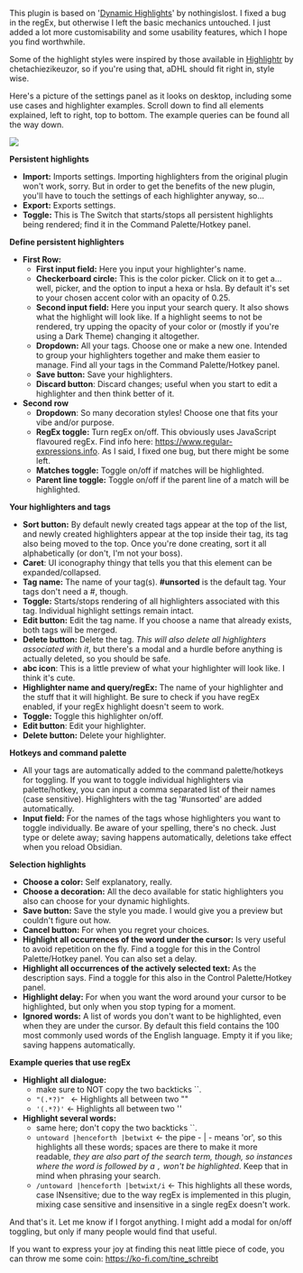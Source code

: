 This plugin is based on
'<a href="https://github.com/nothingislost/obsidian-dynamic-highlights">Dynamic
Highlights</a>' by nothingislost. I fixed a bug in the regEx, but otherwise I
left the basic mechanics untouched. I just added a lot more customisability and
some usability features, which I hope you find worthwhile.

Some of the highlight styles were inspired by those available in
<a href="https://github.com/chetachiezikeuzor/highlightr-Plugin/">Highlightr</a>
by chetachiezikeuzor, so if you're using that, aDHL should fit right in, style
wise.

Here's a picture of the settings panel as it looks on desktop, including some
use cases and highlighter examples. Scroll down to find all elements explained,
left to right, top to bottom. The example queries can be found all the way down.

<img src="https://github.com/tine-schreibt/active_aDHL/blob/main/Another-dynamic-highlights-plugin.png?raw=true">

**Persistent highlights**

- **Import:** Imports settings. Importing highlighters from the original plugin
  won't work, sorry. But in order to get the benefits of the new plugin, you'll
  have to touch the settings of each highlighter anyway, so...
- **Export:** Exports settings.
- **Toggle:** This is The Switch that starts/stops all persistent highlights
  being rendered; find it in the Command Palette/Hotkey panel.

**Define persistent highlighters**

- **First Row:**
  - **First input field:** Here you input your highlighter's name.
  - **Checkerboard circle:** This is the color picker. Click on it to get a...
    well, picker, and the option to input a hexa or hsla. By default it's set to
    your chosen accent color with an opacity of 0.25.
  - **Second input field:** Here you input your search query. It also shows what
    the highlight will look like. If a highlight seems to not be rendered, try
    upping the opacity of your color or (mostly if you're using a Dark Theme)
    changing it altogether.
  - **Dropdown:** All your tags. Choose one or make a new one. Intended to group
    your highlighters together and make them easier to manage. Find all your
    tags in the Command Palette/Hotkey panel.
  - **Save button:** Save your highlighters.
  - **Discard button**: Discard changes; useful when you start to edit a
    highlighter and then think better of it.
- **Second row**
  - **Dropdown**: So many decoration styles! Choose one that fits your vibe
    and/or purpose.
  - **RegEx toggle:** Turn regEx on/off. This obviously uses JavaScript
    flavoured regEx. Find info here: https://www.regular-expressions.info. As I
    said, I fixed one bug, but there might be some left.
  - **Matches toggle:** Toggle on/off if matches will be highlighted.
  - **Parent line toggle:** Toggle on/off if the parent line of a match will be
    highlighted.

**Your highlighters and tags**

- **Sort button:** By default newly created tags appear at the top of the list,
  and newly created highlighters appear at the top inside their tag, its tag
  also being moved to the top. Once you're done creating, sort it all
  alphabetically (or don't, I'm not your boss).
- **Caret**: UI iconography thingy that tells you that this element can be
  expanded/collapsed.
- **Tag name:** The name of your tag(s). **#unsorted** is the default tag. Your
  tags don't need a #, though.
- **Toggle:** Starts/stops rendering of all highlighters associated with this
  tag. Individual highlight settings remain intact.
- **Edit button:** Edit the tag name. If you choose a name that already exists,
  both tags will be merged.
- **Delete button:** Delete the tag. _This will also delete all highlighters
  associated with it_, but there's a modal and a hurdle before anything is
  actually deleted, so you should be safe.
- **abc icon**: This is a little preview of what your highlighter will look
  like. I think it's cute.
- **Highlighter name and query/regEx:** The name of your highlighter and the
  stuff that it will highlight. Be sure to check if you have regEx enabled, if
  your regEx highlight doesn't seem to work.
- **Toggle:** Toggle this highlighter on/off.
- **Edit button**: Edit your highlighter.
- **Delete button:** Delete your highlighter.

**Hotkeys and command palette**

- All your tags are automatically added to the command palette/hotkeys for
  toggling. If you want to toggle individual highlighters via palette/hotkey,
  you can input a comma separated list of their names (case sensitive).
  Highlighters with the tag '#unsorted' are added automatically.
- **Input field:** For the names of the tags whose highlighters you want to
  toggle individually. Be aware of your spelling, there's no check. Just type or
  delete away; saving happens automatically, deletions take effect when you
  reload Obsidian.

**Selection highlights**

- **Choose a color:** Self explanatory, really.
- **Choose a decoration:** All the deco available for static highlighters you
  also can choose for your dynamic highlights.
- **Save button:** Save the style you made. I would give you a preview but
  couldn't figure out how.
- **Cancel button:** For when you regret your choices.
- **Highlight all occurrences of the word under the cursor:** Is very useful to
  avoid repetition on the fly. Find a toggle for this in the Control
  Palette/Hotkey panel. You can also set a delay.
- **Highlight all occurrences of the actively selected text:** As the
  description says. Find a toggle for this also in the Control Palette/Hotkey
  panel.
- **Highlight delay:** For when you want the word around your cursor to be
  highlighted, but only when you stop typing for a moment.
- **Ignored words:** A list of words you don't want to be highlighted, even when
  they are under the cursor. By default this field contains the 100 most
  commonly used words of the English language. Empty it if you like; saving
  happens automatically.

**Example queries that use regEx**

- **Highlight all dialogue:**
  - make sure to NOT copy the two backticks \`\`.
  - `"(.*?)" ` <- Highlights all between two ""
  - `'(.*?)'` <- Highlights all between two ''
- **Highlight several words:**
  - same here; don't copy the two backticks \`\`.
  - `untoward |henceforth |betwixt` <- the pipe - | - means 'or', so this
    highlights all these words; spaces are there to make it more readable, _they
    are also part of the search term, though, so instances where the word is
    followed by a `,` won't be highlighted_. Keep that in mind when phrasing
    your search.
  - `/untoward |henceforth |betwixt/i` <- This highlights all these words, case
    INsensitive; due to the way regEx is implemented in this plugin, mixing case
    sensitive and insensitive in a single regEx doesn't work.

And that's it. Let me know if I forgot anything. I might add a modal for on/off
toggling, but only if many people would find that useful.

If you want to express your joy at finding this neat little piece of code, you
can throw me some coin: https://ko-fi.com/tine_schreibt
